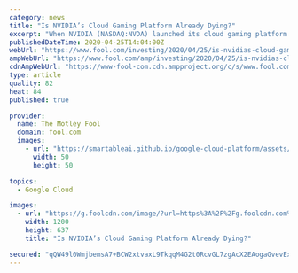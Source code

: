 ```yaml
---
category: news
title: "Is NVIDIA’s Cloud Gaming Platform Already Dying?"
excerpt: "When NVIDIA (NASDAQ:NVDA) launched its cloud gaming platform GeForce Now in February, it seemed poised to disrupt the nascent market. Unlike Alphabet's (NASDAQ:GOOG) (NASDAQ:GOOGL) Google Stadia, which required gamers to repurchase games they already owned, GeForce Now allowed gamers to stream those owned games without an additional purchase."
publishedDateTime: 2020-04-25T14:04:00Z
webUrl: "https://www.fool.com/investing/2020/04/25/is-nvidias-cloud-gaming-platform-already-dying.aspx"
ampWebUrl: "https://www.fool.com/amp/investing/2020/04/25/is-nvidias-cloud-gaming-platform-already-dying.aspx"
cdnAmpWebUrl: "https://www-fool-com.cdn.ampproject.org/c/s/www.fool.com/amp/investing/2020/04/25/is-nvidias-cloud-gaming-platform-already-dying.aspx"
type: article
quality: 82
heat: 84
published: true

provider:
  name: The Motley Fool
  domain: fool.com
  images:
    - url: "https://smartableai.github.io/google-cloud-platform/assets/images/organizations/fool.com-50x50.jpg"
      width: 50
      height: 50

topics:
  - Google Cloud

images:
  - url: "https://g.foolcdn.com/image/?url=https%3A%2F%2Fg.foolcdn.com%2Feditorial%2Fimages%2F569248%2Fgeforce-now-key-visual-1280x680.jpg&w=1200&op=resize"
    width: 1200
    height: 637
    title: "Is NVIDIA’s Cloud Gaming Platform Already Dying?"

secured: "qQW49l0WmjbemsA7+BCW2xtvaxL9TkqqM4G2t0RcvGL7zgAcX2EAogaGvevExhTFmg5AoJoH+k4T1o+cIxvEeDmoqBnHwEHGSCL3hqFCppB67vFpX0Qn2iKqJFghjRNimn74kiq+nrBSwqg3SUJss4s+mJW/nLOnpmIJpJD5PvePL7vgEqNnfh6T3HWnFGl6/A/R/cCVFlZ0IEMSFt6fTTDHaK7Z7Shy7++7YP+nqFUmnGOpon+47kNCP2ragz55LJwOSLzf6WFd/p4Z6UXlvgxtUI4p4j1iHI1KH2UJMTvaFajEchj8/CipghMLMumtqWtlgOLvzXdoQgxbh20XeboV7prxhN8s509P4UT1WkltWAmtjcxKu0sSdky8YqBVGXAqwZHypmWa3n1JV3zrg4eLc85ditztqS1AYPMYFH7CTREjgkyk5swpt27mHdDl/voxNfuoSM5cdOizrbl0Aw2YbcCwWouQDk2Zp30r4k0=;1eAc56pOkLkraSFxOhyQVw=="
---
```


